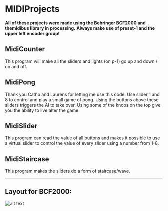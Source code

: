 # MIDIProjects
**All of these projects were made using the Behringer BCF2000 and themidibus library in processing.**
**Always make use of preset-1 and the upper left encoder group!**


## MidiCounter
This program will make all the sliders and lights (on p-1) go up and down / on and off. 
## MidiPong
Thank you Catho and Laurens for letting me use this code. Use slider 1 and 8 to control and play a small game of pong.
Using the buttons above these sliders triggers the AI to take over. Using some of the knobs on the top give you the ability to live alter the game.
## MidiSlider
This program can read the value of all buttons and makes it possible to use a virtual slider to control the value of every slider using a number from 1-8.
## MidiStaircase
This program makes the sliders do a form of staircase/wave.

---
## Layout for BCF2000:
![alt text](https://i.postimg.cc/Dft2ms7w/Layout.jpg)
